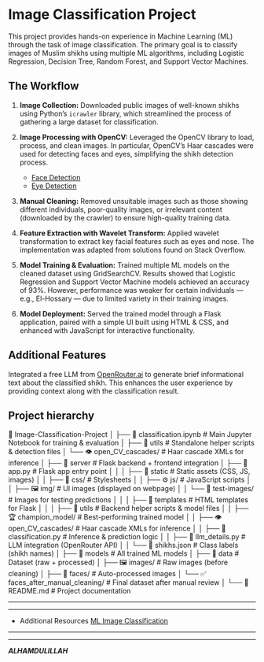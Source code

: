 # Image Classification Project
This project provides hands-on experience in Machine Learning (ML) through the task of image classification. The primary goal is to classify images of Muslim shikhs using multiple ML algorithms, including Logistic Regression, Decision Tree, Random Forest, and Support Vector Machines.


## The Workflow
1. **Image Collection:** Downloaded public images of well-known shikhs using Python’s `icrawler` library, which streamlined the process of gathering a large dataset for classification.
   
2. **Image Processing with OpenCV:** Leveraged the OpenCV library to load, process, and clean images. In particular, OpenCV’s Haar cascades were used for detecting faces and eyes, simplifying the shikh detection process.
   * [Face Detection](https://github.com/opencv/opencv/blob/4.x/data/haarcascades/haarcascade_frontalface_default.xml)
   * [Eye Detection](https://github.com/opencv/opencv/blob/4.x/data/haarcascades/haarcascade_eye.xml)
     
3. **Manual Cleaning:** Removed unsuitable images such as those showing different individuals, poor-quality images, or irrelevant content (downloaded by the crawler) to ensure high-quality training data.
   
4. **Feature Extraction with Wavelet Transform:** Applied wavelet transformation to extract key facial features such as eyes and nose. The implementation was adapted from solutions found on Stack Overflow.
  
5. **Model Training & Evaluation:** Trained multiple ML models on the cleaned dataset using GridSearchCV. Results showed that Logistic Regression and Support Vector Machine models achieved an accuracy of 93%. However, performance was weaker for certain individuals — e.g., El-Hossary — due to limited variety in their training images.
   
6. **Model Deployment:** Served the trained model through a Flask application, paired with a simple UI built using HTML & CSS, and enhanced with JavaScript for interactive functionality.


## Additional Features
Integrated a free LLM from [OpenRouter.ai](https://openrouter.ai/) to generate brief informational text about the classified shikh. This enhances the user experience by providing context along with the classification result.


## Project hierarchy
📂 Image-Classification-Project
│
├── 📄 classification.ipynb                # Main Jupyter Notebook for training & evaluation
│
├── 📂 utils                                # Standalone helper scripts & detection files
│   └── 👁️ open_CV_cascades/                # Haar cascade XMLs for inference
│
├── 📂 server                               # Flask backend + frontend integration
│   ├── 📄 app.py                           # Flask app entry point
│   │
│   ├── 📂 static                           # Static assets (CSS, JS, images)
│   │   ├── 🎨 css/                         # Stylesheets
│   │   ├── ⚙️ js/                          # JavaScript scripts
│   │   ├── 🖼️ img/                         # UI images (displayed on webpage)
│   │   └── 🧪 test-images/                 # Images for testing predictions
│   │
│   ├── 📂 templates                        # HTML templates for Flask
│   │
│   ├── 📂 utils                            # Backend helper scripts & model files
│   │   ├── 🏆 champion_model/              # Best-performing trained model
│   │   ├── 👁️ open_CV_cascades/            # Haar cascade XMLs for inference
│   │   ├── 🧠 classification.py            # Inference & prediction logic
│   │   ├── 🤖 llm_details.py               # LLM integration (OpenRouter API)
│   │   └── 📜 shikhs.json                  # Class labels (shikh names)
│
├── 📂 models                               # All trained ML models
│
├── 📂 data                                 # Dataset (raw + processed)
│   ├── 🖼️ images/                          # Raw images (before cleaning)
│   ├── 👤 faces/                           # Auto-processed images
│   └── ✅ faces_after_manual_cleaning/     # Final dataset after manual review
│
└── 📜 README.md                            # Project documentation



---
---
* Additional Resources
  [ML Image Classification](https://www.youtube.com/playlist?list=PLeo1K3hjS3uvaRHZLl-jLovIjBP14QTXc)
---
---
***ALHAMDULILLAH***
   

  
